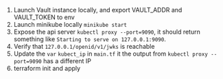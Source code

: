 1) Launch Vault instance locally, and export VAULT_ADDR and VAULT_TOKEN to env
2) Launch minikube locally `minikube start`
3) Expose the api server `kubectl proxy --port=9090`, it should return something like `Starting to serve on 127.0.0.1:9090`.
4) Verify that `127.0.0.1/openid/v1/jwks` is reachable
5) Update the `var` `kubect_ip` in `main.tf` it the output from `kubectl proxy --port=9090` has a different IP
6) terraform init and apply
